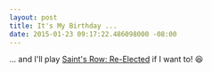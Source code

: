 ```yaml
---
layout: post
title: It's My Birthday ...
date: 2015-01-23 09:17:22.486098000 -08:00
---
```


... and I'll play [Saint's Row: Re-Elected][sriv] if I want to! :laughing:

[sriv]: http://www.ign.com/articles/2015/01/19/saints-row-4-re-elected-review
